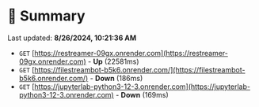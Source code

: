 # 📖 Summary
Last updated: **8/26/2024, 10:21:36 AM**

- `GET` [https://restreamer-09gx.onrender.com](https://restreamer-09gx.onrender.com) - **Up** (22581ms)
- `GET` [https://filestreambot-b5k6.onrender.com/](https://filestreambot-b5k6.onrender.com/) - **Down** (186ms)
- `GET` [https://jupyterlab-python3-12-3.onrender.com](https://jupyterlab-python3-12-3.onrender.com) - **Down** (169ms)
